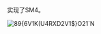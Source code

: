 实现了SM4。

![89{6V1K(U4RXD2V1$}O21`N](https://user-images.githubusercontent.com/105547875/180988418-c9a73242-1a97-455b-b6c5-a2c5e0e8781d.png)
